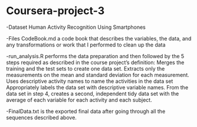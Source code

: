 # Coursera-project-3
-Dataset
Human Activity Recognition Using Smartphones

-Files
CodeBook.md a code book that describes the variables, the data, and any transformations or work that I performed to clean up the data

-run_analysis.R performs the data preparation and then followed by the 5 steps required as described in the course project’s definition:
Merges the training and the test sets to create one data set.
Extracts only the measurements on the mean and standard deviation for each measurement.
Uses descriptive activity names to name the activities in the data set
Appropriately labels the data set with descriptive variable names.
From the data set in step 4, creates a second, independent tidy data set with the average of each variable for each activity and each subject.

-FinalData.txt is the exported final data after going through all the sequences described above.
